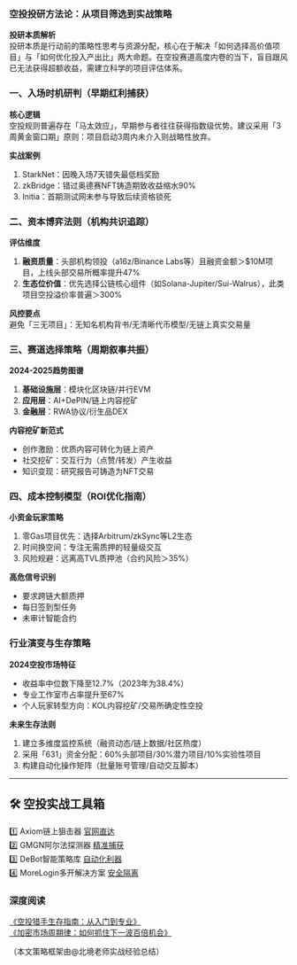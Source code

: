 ### 空投投研方法论：从项目筛选到实战策略

**投研本质解析**  
投研本质是行动前的策略性思考与资源分配，核心在于解决「如何选择高价值项目」与「如何优化投入产出比」两大命题。在空投赛道高度内卷的当下，盲目跟风已无法获得超额收益，需建立科学的项目评估体系。

### 一、入场时机研判（早期红利捕获）
**核心逻辑**  
空投规则普遍存在「马太效应」，早期参与者往往获得指数级优势。建议采用「3周黄金窗口期」原则：项目启动3周内未介入则战略性放弃。

**实战案例**  
1. StarkNet：因晚入场7天错失最低档奖励  
2. zkBridge：错过奥德赛NFT铸造期致收益缩水90%  
3. Initia：首期测试网未参与导致后续资格锁死

### 二、资本博弈法则（机构共识追踪）
**评估维度**  
1. **融资质量**：头部机构领投（a16z/Binance Labs等）且融资金额＞$10M项目，上线头部交易所概率提升47%  
2. **生态位价值**：优先选择公链核心组件（如Solana-Jupiter/Sui-Walrus），此类项目空投溢价率普遍＞300%

**风控要点**  
避免「三无项目」：无知名机构背书/无清晰代币模型/无链上真实交易量

### 三、赛道选择策略（周期叙事共振）
**2024-2025趋势图谱**  
1. **基础设施层**：模块化区块链/并行EVM  
2. **应用层**：AI+DePIN/链上内容挖矿  
3. **金融层**：RWA协议/衍生品DEX

**内容挖矿新范式**  
- 创作激励：优质内容可转化为链上资产  
- 社交挖矿：交互行为（点赞/转发）产生收益  
- 知识变现：研究报告可铸造为NFT交易

### 四、成本控制模型（ROI优化指南）
**小资金玩家策略**  
1. 零Gas项目优先：选择Arbitrum/zkSync等L2生态  
2. 时间换空间：专注无需质押的轻量级交互  
3. 风险规避：远离高TVL质押池（合约风险＞35%）

**高危信号识别**  
- 要求跨链大额质押  
- 每日签到型任务  
- 未审计智能合约

### 行业演变与生存策略
**2024空投市场特征**  
- 收益率中位数下降至12.7%（2023年为38.4%）  
- 专业工作室市占率提升至67%  
- 个人玩家转型方向：KOL内容挖矿/交易所确定性空投

**未来生存法则**  
1. 建立多维度监控系统（融资动态/链上数据/社区热度）  
2. 采用「631」资金分配：60%头部项目/30%潜力项目/10%实验性项目  
3. 构建自动化操作矩阵（批量账号管理/自动交互脚本）

---

## 🛠️ 空投实战工具箱
1️⃣ Axiom链上狙击器 [官网直达](https://axiom.trade)  
2️⃣ GMGN阿尔法探测器 [精准捕获](https://gmgn.ai)  
3️⃣ DeBot智能策略库 [自动化利器](https://app.debot.ai)  
4️⃣ MoreLogin多开解决方案 [安全隔离](https://www.morelogin.com)  

### 深度阅读
[《空投猎手生存指南：从入门到专业》](https://btc8848.com/bianace-megadrop/)  
[《加密市场周期律：如何抓住下一波百倍机会》](https://heiyetouzi.xyz/biquanstory001/)  

（本文策略框架由@北境老师实战经验总结）